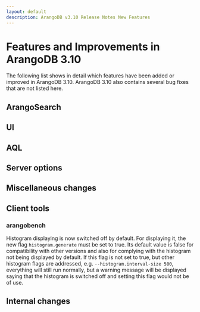 ```yaml
---
layout: default
description: ArangoDB v3.10 Release Notes New Features
---
```

Features and Improvements in ArangoDB 3.10
==========================================

The following list shows in detail which features have been added or improved in
ArangoDB 3.10. ArangoDB 3.10 also contains several bug fixes that are not listed
here.

ArangoSearch
------------



UI
--



AQL
---



Server options
--------------



Miscellaneous changes
---------------------



Client tools
------------


### arangobench

Histogram displaying is now switched off by default. For displaying it, the new
flag `histogram.generate` must be set to true. Its default value is false for 
compatibility with other versions and also for complying with the histogram not 
being displayed by default. If this flag is not set to true, but other 
histogram flags are addressed, e.g. `--histogram.interval-size 500`, everything
will still run normally, but a warning message will be displayed saying that 
the histogram is switched off and setting this flag would not be of use.


Internal changes
----------------


